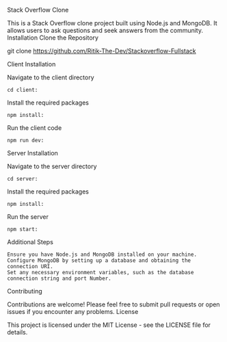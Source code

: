 Stack Overflow Clone

This is a Stack Overflow clone project built using Node.js and MongoDB. It allows users to ask questions and seek answers from the community.
Installation
Clone the Repository

git clone https://github.com/Ritik-The-Dev/Stackoverflow-Fullstack

Client Installation

Navigate to the client directory

    cd client:

Install the required packages

    npm install:

Run the client code

    npm run dev:

Server Installation

Navigate to the server directory

    cd server:

Install the required packages

    npm install:

Run the server

    npm start:

Additional Steps

    Ensure you have Node.js and MongoDB installed on your machine.
    Configure MongoDB by setting up a database and obtaining the connection URI.
    Set any necessary environment variables, such as the database connection string and port Number.

Contributing

Contributions are welcome! Please feel free to submit pull requests or open issues if you encounter any problems.
License

This project is licensed under the MIT License - see the LICENSE file for details.
